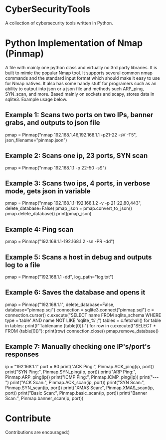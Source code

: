 # CyberSecurityTools
A collection of cybersecurity tools written in Python.

# Python Implementation of Nmap (Pinmap)
A file with mainly one python class and virtually no 3rd party libraries. It is built to mimic the popular Nmap tool. It supports several common nmap commands and the standard input format which should make it easy to use for Nmap natives. It also has some handy stuff for programers such as an ability to output into json or a json file and methods such ARP_ping, SYN_scan, and more. Based mainly on sockets and scapy, stores data in sqlite3. Example usage below.

## Example 1: Scans two ports on two IPs, banner grabs, and outputs to json file
pmap = Pinmap("nmap  192.168.1.46,192.168.1.1 -p21-22 -sV -T5", json_filename="pinmap.json")

## Example 2: Scans one ip, 23 ports, SYN scan
pmap = Pinmap("nmap 192.168.1.1 -p 22-50 -sS")

## Example 3: Scans two ips, 4 ports, in verbose mode, gets json in variable
pmap = Pinmap("nmap 192.168.1.1-192.168.1.2 -v -p 21-22,80,443", delete_database=False)
pmap_json = pmap.convert_to_json()
pmap.delete_database()
print(pmap_json)

## Example 4: Ping scan
pmap = Pinmap("192.168.1.1-192.168.1.2 -sn -PR -dd")

## Example 5: Scans a host in debug and outputs log to a file
pmap = Pinmap("192.168.1.1 -dd", log_path="log.txt")

## Example 6: Saves the database and opens it
pmap = Pinmap("192.168.1.1", delete_database=False, database="pinmap.sql")
connection = sqlite3.connect("pinmap.sql")
c = connection.cursor()
c.execute("SELECT name FROM sqlite_schema WHERE type ='table' AND name NOT LIKE 'sqlite_%';")
tables = c.fetchall()
for table in tables:
    print(f"Tablename {table[0]}:")
    for row in c.execute(f"SELECT * FROM {table[0]}"):
        print(row)
connection.close()
pmap.remove_database()

## Example 7: Manually checking one IP's/port's responses
ip = "192.168.1.1"
port = 80
print("ACK Ping:", Pinmap.ACK_ping(ip, port))
print("SYN Ping:", Pinmap.SYN_ping(ip, port))
print("ARP Ping:", Pinmap.ARP_ping(ip))
print("ICMP Ping:", Pinmap.ICMP_ping(ip))
print("---")
print("ACK Scan:", Pinmap.ACK_scan(ip, port))
print("SYN Scan:", Pinmap.SYN_scan(ip, port))
print("XMAS Scan:", Pinmap.XMAS_scan(ip, port))
print("Basic Scan:", Pinmap.basic_scan(ip, port))
print("Banner Scan:", Pinmap.banner_scan(ip, port))

# Contribute
Contributions are encouraged:) 
